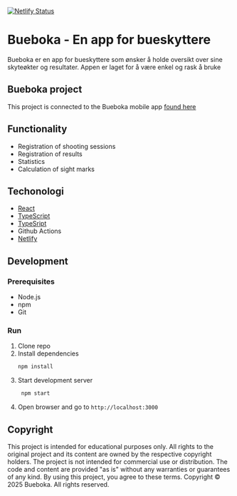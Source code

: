 [![Netlify Status](https://api.netlify.com/api/v1/badges/967e4407-40fe-4f0f-b941-0822b4a26adb/deploy-status)](https://app.netlify.com/sites/bueboka/deploys)

# Bueboka - En app for bueskyttere

Bueboka er en app for bueskyttere som ønsker å holde oversikt over sine skyteøkter og resultater. Appen er laget for å være enkel og rask å bruke

## Bueboka project

This project is connected to the Bueboka mobile app [found here](https://github.com/haakonhelmenrusas/Bueboka)

## Functionality

- Registration of shooting sessions
- Registration of results
- Statistics
- Calculation of sight marks

## Techonologi

- [React](https://reactjs.org/)
- [TypeScript](https://www.typescriptlang.org/)
- [TypeSript](https://www.typescriptlang.org/)
- Github Actions
- [Netlify](https://www.netlify.com/)

## Development

### Prerequisites

- Node.js
- npm
- Git

### Run

1. Clone repo
2. Install dependencies
   ```bash
   npm install
   ```
3. Start development server
   ```bash
    npm start
   ```
4. Open browser and go to `http://localhost:3000`

## Copyright

This project is intended for educational purposes only. All rights to the original project and its content are owned by
the respective copyright holders.
The project is not intended for commercial use or distribution. The code and content are provided "as is" without any
warranties or guarantees of any kind.
By using this project, you agree to these terms.
Copyright © 2025 Bueboka. All rights reserved.
